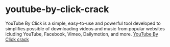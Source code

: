 # youtube-by-click-crack
YouTube By Click is a simple, easy-to-use and powerful tool developed to simplifies possible of downloading videos and music from popular websites icluding YouTube, Facebook, Vimeo, Dailymotion, and more. <a href="https://freelicensekey.org/youtube-by-click-crack-serial-number/">YouTube By Click crack</a>
